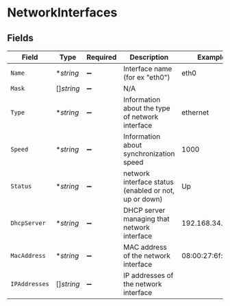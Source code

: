 # NetworkInterfaces


## Fields

| Field                                                 | Type                                                  | Required                                              | Description                                           | Example                                               |
| ----------------------------------------------------- | ----------------------------------------------------- | ----------------------------------------------------- | ----------------------------------------------------- | ----------------------------------------------------- |
| `Name`                                                | **string*                                             | :heavy_minus_sign:                                    | Interface name (for ex "eth0")                        | eth0                                                  |
| `Mask`                                                | []*string*                                            | :heavy_minus_sign:                                    | N/A                                                   |                                                       |
| `Type`                                                | **string*                                             | :heavy_minus_sign:                                    | Information about the type of network interface       | ethernet                                              |
| `Speed`                                               | **string*                                             | :heavy_minus_sign:                                    | Information about synchronization speed               | 1000                                                  |
| `Status`                                              | **string*                                             | :heavy_minus_sign:                                    | network interface status (enabled or not, up or down) | Up                                                    |
| `DhcpServer`                                          | **string*                                             | :heavy_minus_sign:                                    | DHCP server managing that network interface           | 192.168.34.5                                          |
| `MacAddress`                                          | **string*                                             | :heavy_minus_sign:                                    | MAC address of the network interface                  | 08:00:27:6f:5c:14                                     |
| `IPAddresses`                                         | []*string*                                            | :heavy_minus_sign:                                    | IP addresses of the network interface                 |                                                       |